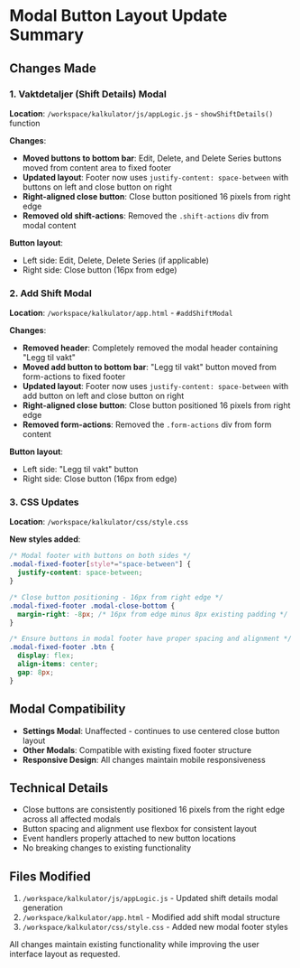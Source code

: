 # Modal Button Layout Update Summary

## Changes Made

### 1. Vaktdetaljer (Shift Details) Modal

**Location**: `/workspace/kalkulator/js/appLogic.js` - `showShiftDetails()` function

**Changes**:
- **Moved buttons to bottom bar**: Edit, Delete, and Delete Series buttons moved from content area to fixed footer
- **Updated layout**: Footer now uses `justify-content: space-between` with buttons on left and close button on right
- **Right-aligned close button**: Close button positioned 16 pixels from right edge
- **Removed old shift-actions**: Removed the `.shift-actions` div from modal content

**Button layout**:
- Left side: Edit, Delete, Delete Series (if applicable)
- Right side: Close button (16px from edge)

### 2. Add Shift Modal

**Location**: `/workspace/kalkulator/app.html` - `#addShiftModal`

**Changes**:
- **Removed header**: Completely removed the modal header containing "Legg til vakt"
- **Moved add button to bottom bar**: "Legg til vakt" button moved from form-actions to fixed footer
- **Updated layout**: Footer now uses `justify-content: space-between` with add button on left and close button on right
- **Right-aligned close button**: Close button positioned 16 pixels from right edge
- **Removed form-actions**: Removed the `.form-actions` div from form content

**Button layout**:
- Left side: "Legg til vakt" button
- Right side: Close button (16px from edge)

### 3. CSS Updates

**Location**: `/workspace/kalkulator/css/style.css`

**New styles added**:
```css
/* Modal footer with buttons on both sides */
.modal-fixed-footer[style*="space-between"] {
  justify-content: space-between;
}

/* Close button positioning - 16px from right edge */
.modal-fixed-footer .modal-close-bottom {
  margin-right: -8px; /* 16px from edge minus 8px existing padding */
}

/* Ensure buttons in modal footer have proper spacing and alignment */
.modal-fixed-footer .btn {
  display: flex;
  align-items: center;
  gap: 8px;
}
```

## Modal Compatibility

- **Settings Modal**: Unaffected - continues to use centered close button layout
- **Other Modals**: Compatible with existing fixed footer structure
- **Responsive Design**: All changes maintain mobile responsiveness

## Technical Details

- Close buttons are consistently positioned 16 pixels from the right edge across all affected modals
- Button spacing and alignment use flexbox for consistent layout
- Event handlers properly attached to new button locations
- No breaking changes to existing functionality

## Files Modified

1. `/workspace/kalkulator/js/appLogic.js` - Updated shift details modal generation
2. `/workspace/kalkulator/app.html` - Modified add shift modal structure  
3. `/workspace/kalkulator/css/style.css` - Added new modal footer styles

All changes maintain existing functionality while improving the user interface layout as requested.
